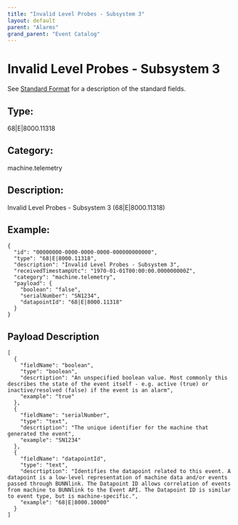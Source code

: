 ```yaml
---
title: "Invalid Level Probes - Subsystem 3"
layout: default
parent: "Alarms"
grand_parent: "Event Catalog"
---
```


# Invalid Level Probes - Subsystem 3

See [Standard Format](/event-subscriptions/event-format) for a description of the standard fields.

## Type:

68\|E\|8000.11318

## Category:

machine.telemetry

## Description: 

Invalid Level Probes - Subsystem 3 (68\|E\|8000.11318)

## Example:

```
{
  "id": "00000000-0000-0000-0000-000000000000",
  "type": "68|E|8000.11318",
  "description": "Invalid Level Probes - Subsystem 3",
  "receivedTimestampUtc": "1970-01-01T00:00:00.000000000Z",
  "category": "machine.telemetry",
  "payload": {
    "boolean": "false",
    "serialNumber": "SN1234",
    "datapointId": "68|E|8000.11318"
  }
}
```

## Payload Description

```
[
  {
    "fieldName": "boolean",
    "type": "boolean",
    "descrtiption": "An unspecified boolean value. Most commonly this describes the state of the event itself - e.g. active (true) or inactive/resolved (false) if the event is an alarm",
    "example": "true"
  },
  {
    "fieldName": "serialNumber",
    "type": "text",
    "descrtiption": "The unique identifier for the machine that generated the event",
    "example": "SN1234"
  },
  {
    "fieldName": "datapointId",
    "type": "text",
    "descrtiption": "Identifies the datapoint related to this event. A datapoint is a low-level representation of machine data and/or events passed through BUNNlink. The Datapoint ID allows correlation of events from machine to BUNNlink to the Event API. The Datapoint ID is similar to event type, but is machine-specific.",
    "example": "68|E|8000.10000"
  }
]
```

